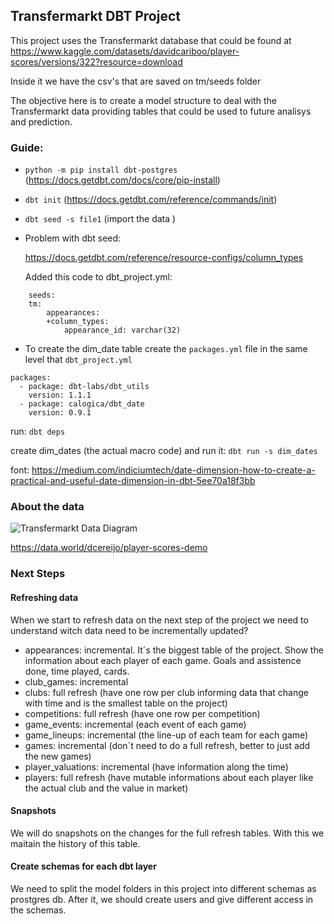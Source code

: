 ## Transfermarkt DBT Project

This project uses the Transfermarkt database that could be found at https://www.kaggle.com/datasets/davidcariboo/player-scores/versions/322?resource=download

Inside it we have the csv's that are saved on tm/seeds folder

The objective here is to create a model structure to deal with the Transfermarkt data providing tables that could be used to future analisys and prediction. 

### Guide:

- ```python -m pip install dbt-postgres``` (https://docs.getdbt.com/docs/core/pip-install)

- ```dbt init``` (https://docs.getdbt.com/reference/commands/init)

- ```dbt seed -s file1``` (import the data )

- Problem with dbt seed: 

    https://docs.getdbt.com/reference/resource-configs/column_types

    Added this code to dbt_project.yml:
```
    seeds:
    tm: 
        appearances:
        +column_types:
            appearance_id: varchar(32)
```
- To create the dim_date table
create the ```packages.yml``` file in the same level that ```dbt_project.yml```
```
packages:
  - package: dbt-labs/dbt_utils
    version: 1.1.1
  - package: calogica/dbt_date
    version: 0.9.1
```

run:
```dbt deps```

create dim_dates (the actual macro code) and run it: ```dbt run -s dim_dates ```

font: https://medium.com/indiciumtech/date-dimension-how-to-create-a-practical-and-useful-date-dimension-in-dbt-5ee70a18f3bb

### About the data
![Transfermarkt Data Diagram](https://github.com/dcaribou/transfermarkt-datasets/blob/master/resources/diagram.svg?raw=true)


https://data.world/dcereijo/player-scores-demo

### Next Steps

#### Refreshing data
When we start to refresh data on the next step of the project we need to understand witch data need to be incrementally updated?

- appearances: incremental. It´s the biggest table of the project. Show the information about each player of each game. Goals and assistence done, time played, cards. 
- club_games: incremental
- clubs: full refresh (have one row per club informing data that change with time and is the smallest table on the project)
- competitions: full refresh (have one row per competition)
- game_events: incremental (each event of each game)
- game_lineups: incremental (the line-up of each team for each game)
- games: incremental (don´t need to do a full refresh, better to just add the new games)
- player_valuations: incremental (have information along the time)
- players: full refresh (have mutable informations about each player like the actual club and the value in market)


#### Snapshots
We will do snapshots on the changes for the full refresh tables. With this we maitain the history of this table.

#### Create schemas for each dbt layer 
We need to split the model folders in this project into different schemas as prostgres db. After it, we should create users and give different access in the schemas. 